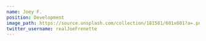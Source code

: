 ```yaml
---
name: Joey F.
position: Development
image_path: https://source.unsplash.com/collection/181581/601x601?a=.png
twitter_username: realJoeFrenette
---
```

